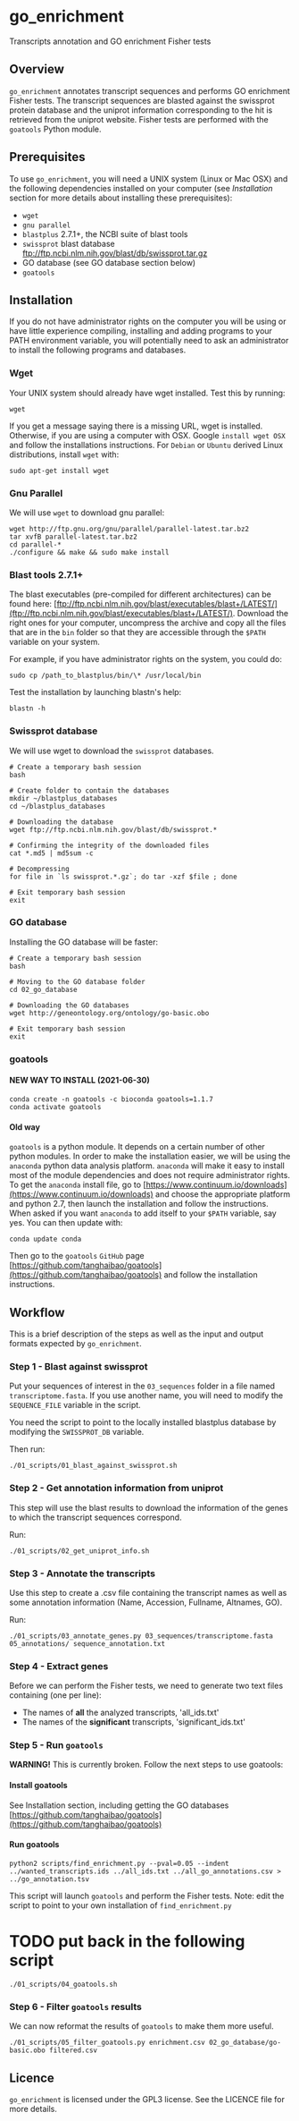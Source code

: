 # go_enrichment

Transcripts annotation and GO enrichment Fisher tests

## Overview

`go_enrichment` annotates transcript sequences and performs GO enrichment
Fisher tests. The transcript sequences are blasted against the swissprot
protein database and the uniprot information corresponding to the hit is
retrieved from the uniprot website. Fisher tests are performed with the
`goatools` Python module.

## Prerequisites

To use `go_enrichment`, you will need a UNIX system (Linux or Mac OSX) and the
following dependencies installed on your computer (see *Installation* section
for more details about installing these prerequisites):

- `wget`
- `gnu parallel`
- `blastplus` 2.7.1+, the NCBI suite of blast tools
- `swissprot` blast database ftp://ftp.ncbi.nlm.nih.gov/blast/db/swissprot.tar.gz
- GO database (see GO database section below)
- `goatools`

## Installation

If you do not have administrator rights on the computer you will be using or
have little experience compiling, installing and adding programs to your PATH
environment variable, you will potentially need to ask an administrator to
install the following programs and databases.

### Wget

Your UNIX system should already have wget installed. Test this by running:

```
wget
```

If you get a message saying there is a missing URL, wget is installed.
Otherwise, if you are using a computer with OSX. Google `install wget OSX` and
follow the installations instructions. For `Debian` or `Ubuntu` derived Linux
distributions, install `wget` with:

```
sudo apt-get install wget
```

### Gnu Parallel

We will use `wget` to download gnu parallel:

```
wget http://ftp.gnu.org/gnu/parallel/parallel-latest.tar.bz2
tar xvfB parallel-latest.tar.bz2
cd parallel-*
./configure && make && sudo make install
```

### Blast tools 2.7.1+

The blast executables (pre-compiled for different architectures) can be found
here:
[ftp://ftp.ncbi.nlm.nih.gov/blast/executables/blast+/LATEST/](ftp://ftp.ncbi.nlm.nih.gov/blast/executables/blast+/LATEST/).
Download the right ones for your computer, uncompress the archive and copy all
the files that are in the `bin` folder so that they are accessible through the
`$PATH` variable on your system.

For example, if you have administrator rights on the system, you could do:

```
sudo cp /path_to_blastplus/bin/\* /usr/local/bin
```

Test the installation by launching blastn's help:

```
blastn -h
```

### Swissprot database

We will use wget to download the `swissprot` databases.

```
# Create a temporary bash session
bash

# Create folder to contain the databases
mkdir ~/blastplus_databases
cd ~/blastplus_databases

# Downloading the database
wget ftp://ftp.ncbi.nlm.nih.gov/blast/db/swissprot.*

# Confirming the integrity of the downloaded files
cat *.md5 | md5sum -c

# Decompressing
for file in `ls swissprot.*.gz`; do tar -xzf $file ; done

# Exit temporary bash session
exit
```

### GO database

Installing the GO database will be faster:

```
# Create a temporary bash session
bash

# Moving to the GO database folder
cd 02_go_database

# Downloading the GO databases
wget http://geneontology.org/ontology/go-basic.obo

# Exit temporary bash session
exit
```

### goatools

#### NEW WAY TO INSTALL (2021-06-30)

```
conda create -n goatools -c bioconda goatools=1.1.7
conda activate goatools
```

#### Old way

`goatools` is a python module. It depends on a certain number of other python
modules. In order to make the installation easier, we will be using the
`anaconda` python data analysis platform. `anaconda` will make it easy to
install most of the module dependencies and does not require administrator
rights.  To get the `anaconda` install file, go to
[https://www.continuum.io/downloads](https://www.continuum.io/downloads) and
choose the appropriate platform and python 2.7, then launch the installation
and follow the instructions. When asked if you want `anaconda` to add itself to
your `$PATH` variable, say yes. You can then update with:

```
conda update conda
```

Then go to the `goatools` `GitHub` page
[https://github.com/tanghaibao/goatools](https://github.com/tanghaibao/goatools)
and follow the installation instructions.

## Workflow

This is a brief description of the steps as well as the input and output
formats expected by `go_enrichment`.

### Step 1 - Blast against swissprot

Put your sequences of interest in the `03_sequences` folder in a file named
`transcriptome.fasta`. If you use another name, you will need to modify the
`SEQUENCE_FILE` variable in the script.

You need the script to point to the locally installed blastplus database by
modifying the `SWISSPROT_DB` variable.

Then run:

```
./01_scripts/01_blast_against_swissprot.sh
```

### Step 2 - Get annotation information from uniprot

This step will use the blast results to download the information of the genes
to which the transcript sequences correspond.

Run:

```
./01_scripts/02_get_uniprot_info.sh
```

### Step 3 - Annotate the transcripts

Use this step to create a .csv file containing the transcript names as well as
some annotation information (Name, Accession, Fullname, Altnames, GO).

Run:

```
./01_scripts/03_annotate_genes.py 03_sequences/transcriptome.fasta 05_annotations/ sequence_annotation.txt
```

### Step 4 - Extract genes

Before we can perform the Fisher tests, we need to generate two text files containing (one per line):
- The names of **all** the analyzed transcripts, 'all_ids.txt'   
- The names of the **significant** transcripts, 'significant_ids.txt'    

### Step 5 - Run `goatools`

**WARNING!** This is currently broken. Follow the next steps to use goatools:

#### Install goatools
See Installation section, including getting the GO databases
[https://github.com/tanghaibao/goatools](https://github.com/tanghaibao/goatools)

#### Run goatools
```
python2 scripts/find_enrichment.py --pval=0.05 --indent ../wanted_transcripts.ids ../all_ids.txt ../all_go_annotations.csv > ../go_annotation.tsv
```
This script will launch `goatools` and perform the Fisher tests. Note: edit the script to point to your own installation of `find_enrichment.py`    

# TODO put back in the following script
```
./01_scripts/04_goatools.sh
```

### Step 6 - Filter `goatools` results

We can now reformat the results of `goatools` to make them more useful.

```
./01_scripts/05_filter_goatools.py enrichment.csv 02_go_database/go-basic.obo filtered.csv
```

## Licence

`go_enrichment` is licensed under the GPL3 license. See the LICENCE file for
more details.
